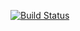 [![Build Status](https://travis-ci.org/leandropineda/sketch-base.svg?branch=master)](https://travis-ci.org/leandropineda/sketch-base)